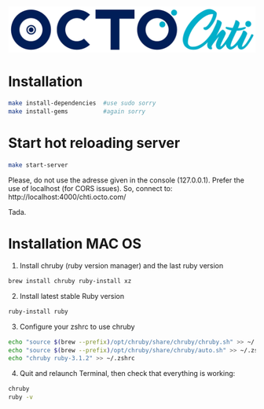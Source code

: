 ![OCTO Chti](brand.webp)

# Installation

```bash
make install-dependencies  #use sudo sorry
make install-gems          #again sorry
```

# Start hot reloading server

```bash
make start-server
```

Please, do not use the adresse given in the console (127.0.0.1). Prefer the use of localhost (for CORS issues). So,
connect to: http://localhost:4000/chti.octo.com/

Tada.

# Installation MAC OS

1. Install chruby (ruby version manager) and the last ruby version
```bash
brew install chruby ruby-install xz
```

2. Install latest stable Ruby version
```bash
ruby-install ruby
```

3. Configure your zshrc to use chruby
```bash
echo "source $(brew --prefix)/opt/chruby/share/chruby/chruby.sh" >> ~/.zshrc
echo "source $(brew --prefix)/opt/chruby/share/chruby/auto.sh" >> ~/.zshrc
echo "chruby ruby-3.1.2" >> ~/.zshrc
```

4. Quit and relaunch Terminal, then check that everything is working:
```bash
chruby
ruby -v
```

